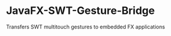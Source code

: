 JavaFX-SWT-Gesture-Bridge
=========================

Transfers SWT multitouch gestures to embedded FX applications
